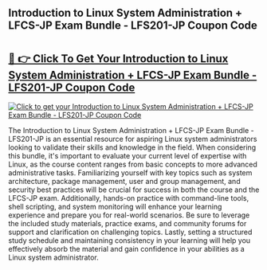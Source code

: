 ## Introduction to Linux System Administration + LFCS-JP Exam Bundle - LFS201-JP Coupon Code

# <h2><a href="https://gitdownloader.com/linuxfoundation.php">🔗 👉 Click To Get Your Introduction to Linux System Administration + LFCS-JP Exam Bundle - LFS201-JP Coupon Code</a></h2>

[![Click to get your Introduction to Linux System Administration + LFCS-JP Exam Bundle - LFS201-JP Coupon Code](https://gitdownloader.com/linuxfoundation.jpg)](https://gitdownloader.com/linuxfoundation.php)

The Introduction to Linux System Administration + LFCS-JP Exam Bundle - LFS201-JP is an essential resource for aspiring Linux system administrators looking to validate their skills and knowledge in the field. When considering this bundle, it's important to evaluate your current level of expertise with Linux, as the course content ranges from basic concepts to more advanced administrative tasks. Familiarizing yourself with key topics such as system architecture, package management, user and group management, and security best practices will be crucial for success in both the course and the LFCS-JP exam. Additionally, hands-on practice with command-line tools, shell scripting, and system monitoring will enhance your learning experience and prepare you for real-world scenarios. Be sure to leverage the included study materials, practice exams, and community forums for support and clarification on challenging topics. Lastly, setting a structured study schedule and maintaining consistency in your learning will help you effectively absorb the material and gain confidence in your abilities as a Linux system administrator.